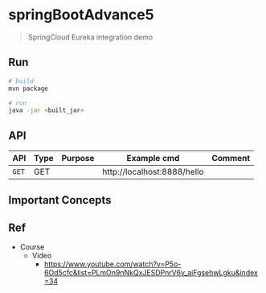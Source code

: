 # springBootAdvance5
>   SpringCloud Eureka integration demo

## Run
```bash
# build
mvn package

# run
java -jar <built_jar>
```

## API

| API | Type | Purpose | Example cmd | Comment|
| ----- | -------- | ---- | ----- | ---- |
| `GET` | GET | | http://localhost:8888/hello  ||


## Important Concepts

## Ref

- Course
    - Video
        - https://www.youtube.com/watch?v=P5o-6Od5cfc&list=PLmOn9nNkQxJESDPnrV6v_aiFgsehwLgku&index=34